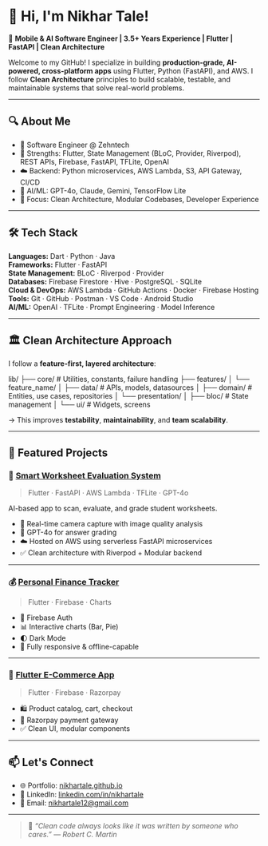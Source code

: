 # 👋 Hi, I'm Nikhar Tale!

🚀 **Mobile & AI Software Engineer | 3.5+ Years Experience | Flutter | FastAPI | Clean Architecture**

Welcome to my GitHub! I specialize in building **production-grade, AI-powered, cross-platform apps** using Flutter, Python (FastAPI), and AWS. I follow **Clean Architecture** principles to build scalable, testable, and maintainable systems that solve real-world problems.

---

## 🔍 About Me

- 💼 Software Engineer @ Zehntech  
- 💪 Strengths: Flutter, State Management (BLoC, Provider, Riverpod), REST APIs, Firebase, FastAPI, TFLite, OpenAI  
- ☁️ Backend: Python microservices, AWS Lambda, S3, API Gateway, CI/CD  
- 🧠 AI/ML: GPT-4o, Claude, Gemini, TensorFlow Lite  
- 🧱 Focus: Clean Architecture, Modular Codebases, Developer Experience

---

## 🛠 Tech Stack

**Languages:** Dart · Python · Java  
**Frameworks:** Flutter · FastAPI  
**State Management:** BLoC · Riverpod · Provider  
**Databases:** Firebase Firestore · Hive · PostgreSQL · SQLite  
**Cloud & DevOps:** AWS Lambda · GitHub Actions · Docker · Firebase Hosting  
**Tools:** Git · GitHub · Postman · VS Code · Android Studio  
**AI/ML:** OpenAI · TFLite · Prompt Engineering · Model Inference

---

## 🏛️ Clean Architecture Approach

I follow a **feature-first, layered architecture**:

lib/
├── core/ # Utilities, constants, failure handling
├── features/
│ └── feature_name/
│ ├── data/ # APIs, models, datasources
│ ├── domain/ # Entities, use cases, repositories
│ └── presentation/
│ ├── bloc/ # State management
│ └── ui/ # Widgets, screens


→ This improves **testability**, **maintainability**, and **team scalability**.

---

## 🌟 Featured Projects

### 📱 [Smart Worksheet Evaluation System](https://github.com/nikhartale/smart-worksheet-evaluation)  
> Flutter · FastAPI · AWS Lambda · TFLite · GPT-4o  

AI-based app to scan, evaluate, and grade student worksheets.  
- 📸 Real-time camera capture with image quality analysis  
- 🧠 GPT-4o for answer grading  
- ☁️ Hosted on AWS using serverless FastAPI microservices  
- ✅ Clean architecture with Riverpod + Modular backend

---

### 💰 [Personal Finance Tracker](https://github.com/nikhartale/personal-finance-tracker)  
> Flutter · Firebase · Charts

- 🔐 Firebase Auth  
- 📊 Interactive charts (Bar, Pie)  
- 🌓 Dark Mode  
- 📱 Fully responsive & offline-capable

---

### 🛒 [Flutter E-Commerce App](https://github.com/nikhartale/flutter-ecommerce-app)  
> Flutter · Firebase · Razorpay  

- 🛍 Product catalog, cart, checkout  
- 💸 Razorpay payment gateway  
- ✅ Clean UI, modular components

---

## 📫 Let's Connect

- 🌐 Portfolio: [nikhartale.github.io](https://nikhar-tale.github.io)  
- 💼 LinkedIn: [linkedin.com/in/nikhartale](www.linkedin.com/in/nikhar-tale-3359b41a2)  
- 📧 Email: [nikhartale12@gmail.com](mailto:nikhartale12@gmail.com)  


---

> 💬 *“Clean code always looks like it was written by someone who cares.” — Robert C. Martin*

